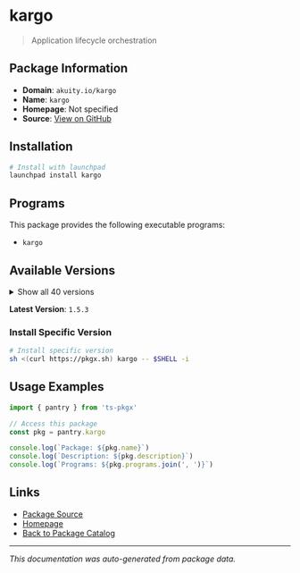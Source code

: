 # kargo

> Application lifecycle orchestration

## Package Information

- **Domain**: `akuity.io/kargo`
- **Name**: `kargo`
- **Homepage**: Not specified
- **Source**: [View on GitHub](https://github.com/pkgxdev/pantry/tree/main/projects/akuity.io/kargo/package.yml)

## Installation

```bash
# Install with launchpad
launchpad install kargo
```

## Programs

This package provides the following executable programs:

- `kargo`

## Available Versions

<details>
<summary>Show all 40 versions</summary>

- `1.5.3`, `1.5.2`, `1.5.1`, `1.5.0`, `1.4.4`
- `1.4.3`, `1.4.2`, `1.4.1`, `1.4.0`, `1.3.4`
- `1.3.3`, `1.3.2`, `1.3.1`, `1.3.0`, `1.2.3`
- `1.2.2`, `1.2.1`, `1.2.0`, `1.1.3`, `1.1.2`
- `1.1.1`, `1.1.0`, `1.0.4`, `1.0.3`, `1.0.2`
- `1.0.1`, `1.0.0`, `0.9.2`, `0.9.1`, `0.9.0`
- `0.8.8`, `0.8.7`, `0.8.6`, `0.8.5`, `0.8.4`
- `0.8.3`, `0.8.2`, `0.8.1`, `0.8.0`, `0.7.1`

</details>

**Latest Version**: `1.5.3`

### Install Specific Version

```bash
# Install specific version
sh <(curl https://pkgx.sh) kargo -- $SHELL -i
```

## Usage Examples

```typescript
import { pantry } from 'ts-pkgx'

// Access this package
const pkg = pantry.kargo

console.log(`Package: ${pkg.name}`)
console.log(`Description: ${pkg.description}`)
console.log(`Programs: ${pkg.programs.join(', ')}`)
```

## Links

- [Package Source](https://github.com/pkgxdev/pantry/tree/main/projects/akuity.io/kargo/package.yml)
- [Homepage](#)
- [Back to Package Catalog](../../../package-catalog.md)

---

*This documentation was auto-generated from package data.*
